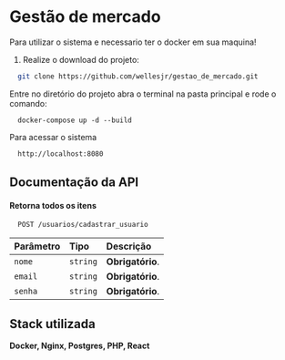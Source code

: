 
# Gestão de mercado

Para utilizar o sistema e necessario ter o docker em sua maquina!

1. Realize o download do projeto:

```bash
  git clone https://github.com/wellesjr/gestao_de_mercado.git
```

Entre no diretório do projeto abra o terminal na pasta principal e rode o comando:

```docker
  docker-compose up -d --build
```
Para acessar o sistema

```html
  http://localhost:8080
```

 
## Documentação da API

#### Retorna todos os itens

```http
  POST /usuarios/cadastrar_usuario
```

| Parâmetro   | Tipo       | Descrição                           |
| :---------- | :--------- | :---------------------------------- |
| `nome`      | `string`   | **Obrigatório**.  |
| `email`     | `string`   | **Obrigatório**.  |
| `senha`     | `string`   | **Obrigatório**.  |)


## Stack utilizada

**Docker, Nginx, Postgres, PHP, React** 


